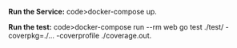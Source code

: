 **Run the Service:**
code>docker-compose up</code>.

**Run the test:**
code>docker-compose run --rm web go test ./test/  -coverpkg=./... -coverprofile ./coverage.out</code>.
